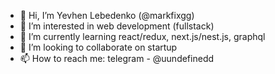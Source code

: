 - 👋 Hi, I’m Yevhen Lebedenko (@markfixgg)
- 👀 I’m interested in web development (fullstack)
- 🌱 I’m currently learning react/redux, next.js/nest.js, graphql
- 💞️ I’m looking to collaborate on startup
- 📫 How to reach me: telegram - @uundefinedd

<!---
markfixgg/markfixgg is a ✨ special ✨ repository because its `README.md` (this file) appears on your GitHub profile.
You can click the Preview link to take a look at your changes.
--->

